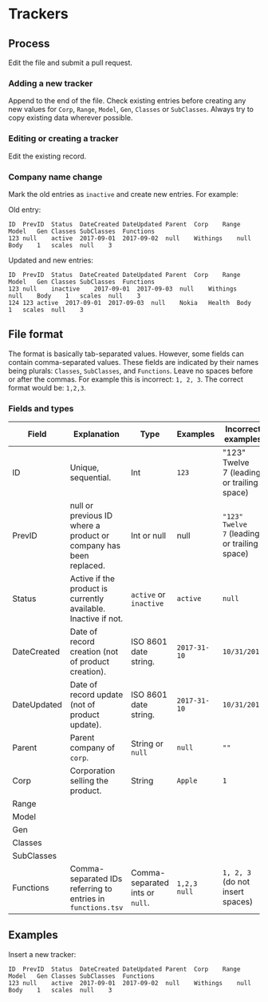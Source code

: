 # Trackers

## Process

Edit the file and submit a pull request.


### Adding a new tracker

Append to the end of the file. Check existing entries before creating any new values for `Corp`, `Range`, `Model`, `Gen`, `Classes` or `SubClasses`. Always try to copy existing data wherever possible.


### Editing or creating a tracker

Edit the existing record.


### Company name change

Mark the old entries as `inactive` and create new entries. For example:

Old entry:

```
ID	PrevID	Status	DateCreated	DateUpdated	Parent	Corp	Range	Model	Gen	Classes	SubClasses	Functions
123	null	active	2017-09-01	2017-09-02	null	Withings	null	Body	1	scales	null	3
```

Updated and new entries:

```
ID	PrevID	Status	DateCreated	DateUpdated	Parent	Corp	Range	Model	Gen	Classes	SubClasses	Functions
123	null	inactive	2017-09-01	2017-09-03	null	Withings	null	Body	1	scales	null	3
124	123	active	2017-09-01	2017-09-03	null	Nokia	Health	Body	1	scales	null	3
```


## File format

The format is basically tab-separated values. However, some fields can contain comma-separated values. These fields are indicated by their names being plurals: `Classes`, `SubClasses`, and `Functions`. Leave no spaces before or after the commas. For example this is incorrect: `1, 2, 3`. The correct format would be: `1,2,3`.


### Fields and types


| Field  | Explanation | Type | Examples | Incorrect examples |
|--------|-------------|------|----------|--------------------|
| ID     | Unique, sequential. | Int  | `123`     | "123"<br>Twelve<br> 7 (leading or trailing space) |
| PrevID | null or previous ID where a product or company has been replaced. | Int or null  | null | `"123"`<br>`Twelve`<br> `7` (leading or trailing space) |
| Status | Active if the product is currently available. Inactive if not. | `active` or `inactive` | `active` | `null` |
| DateCreated | Date of record creation (not of product creation). | ISO 8601 date string. | `2017-31-10` | `10/31/2017` |
| DateUpdated | Date of record update (not of product update). | ISO 8601 date string. | `2017-31-10` | `10/31/2017` |
| Parent | Parent company of `corp`. | String or `null` | `null` | `""` |
| Corp | Corporation selling the product. | String | `Apple` | `1` |
| Range |  |  |  |  |
| Model |  |  |  |  |
| Gen |  |  |  |  |
| Classes |  |  |  |  |
| SubClasses |  |  |  |  |
| Functions | Comma-separated IDs referring to entries in `functions.tsv` | Comma-separated ints or `null`. | `1,2,3`<br>`null` | `1, 2, 3` (do not insert spaces) |



## Examples

Insert a new tracker:

```
ID	PrevID	Status	DateCreated	DateUpdated	Parent	Corp	Range	Model	Gen	Classes	SubClasses	Functions
123	null	active	2017-09-01	2017-09-02	null	Withings	null	Body	1	scales	null	3
```

